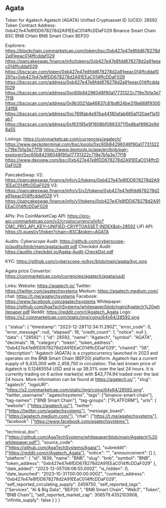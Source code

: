 ## Agata
Token for Agatech
Agatech (AGATA)
Unified Cryptoasset ID (UCID): 28592
Token Contract Address: 0xb427e47e8fDD678278d2A91EEaC014ffcDDaF029
Binance Smart Chain
BSC
BNB CHain
BNB Smart Chain
BEP20

Explorers:
https://blockchain.coinmarketcap.com/token/bsc/0xb427e47e8fdd678278d2a91eeac014ffcddaf029
https://pancakeswap.finance/info/tokens/0xb427e47e8fdd678278d2a91eeac014ffcddaf029
https://bscscan.com/token/0xb427e47e8fdd678278d2a91eeac014ffcddaf029?a=0xb427e47e8fDD678278d2A91EEaC014ffcDDaF029
https://bscscan.com/address/0xb427e47e8fdd678278d2a91eeac014ffcddaf029
https://bscscan.com/address/0xc60b84296048f90a17731322c719e7b1a3e77f18
https://bscscan.com/address/0x9b3021da46837c81bd624be319a668f930024f88
https://bscscan.com/address/0xc769fab4e97ba44180afab665a1120aef1a10ab7
https://bscscan.com/address/0xf63195e9f1608bf086337115e8baf8962e9d8a55


Listings:
https://coinmarketcap.com/currencies/agatech/
https://www.geckoterminal.com/bsc/pools/0xc60b84296048f90a17731322c719e7b1a3e77f18
https://www.dextools.io/app/en/bnb/pair-explorer/0xc60b84296048f90a17731322c719e7b1a3e77f18
https://www.dexview.com/bsc/0xb427e47e8fDD678278d2A91EEaC014ffcDDaF029


PancakeSwap: 
V2: https://pancakeswap.finance/info/v2/tokens/0xb427e47e8fDD678278d2A91EEaC014ffcDDaF029
V3: https://pancakeswap.finance/info/v3/v2/tokens/0xb427e47e8fdd678278d2a91eeac014ffcddaf029
V1: https://pancakeswap.finance/info/v1/tokens/0xb427e47e8fDD678278d2A91EEaC014ffcDDaF029

APIs:
Pro CoinMarketCap API:
https://pro-api.coinmarketcap.com/v2/cryptocurrency/info?CMC_PRO_API_KEY=UNIFIED-CRYPTOASSET-INDEX&id=28592
LIFI API:
https://li.quest/v1/token?chain=BSC&token=AGATA

Audits:
Cyberscope Audit: https://github.com/cyberscope-io/audits/blob/main/agata/audit.pdf
Checkdot Audit: https://audits.checkdot.io/Agata-Audit-CheckDot.pdf

KYC: https://github.com/cyberscope-io/kyc/blob/main/agata/kyc.png

Agata price Convertor:
https://coinmarketcap.com/currencies/agatech/agata/usd/

Links:
Website: https://agatech.io/
Twitter: https://twitter.com/agatechsystems
Medium: https://agatech.medium.com/
chat: https://t.me/agatechsystems
Facebook: https://www.facebook.com/agatechsystems
Whitepaper: https://github.com/AgaTechSystems/whitepaper/blob/main/Agatech%20whitepaper.pdf
Reddit: https://reddit.com/r/Agatech_Agata
Logo: https://s2.coinmarketcap.com/static/img/coins/64x64/28592.png


{
  "status": {
    "timestamp": "2023-12-28T12:34:11.290Z",
    "error_code": 0,
    "error_message": null,
    "elapsed": 19,
    "credit_count": 1,
    "notice": null
  },
  "data": {
    "28592": {
      "id": 28592,
      "name": "Agatech",
      "symbol": "AGATA",
      "decimals": 18,
      "category": "token",
      "token_address": "0xb427e47e8fDD678278d2A91EEaC014ffcDDaF029",
      "chainId": "56",
      "description": "Agatech (AGATA) is a cryptocurrency launched in 2023 and operates on the BNB Smart Chain (BEP20) platform. Agatech has a current supply of 9,435,000 with 2,459,750 in circulation. The last known price of Agatech is 0.12465554 USD and is up 39.31% over the last 24 hours. It is currently trading on 6 active market(s) with $43,774.94 traded over the last 24 hours. More information can be found at https://agatech.io/.",
      "slug": "agatech",
      "logoURl": "https://s2.coinmarketcap.com/static/img/coins/64x64/28592.png",
      "twitter_username": "agatechsystems",
      "tags": ["binance-smart-chain"],
      "tag-names": ["BNB Smart Chain"],
      "tag-groups": ["PLATFORM"],
      "urls": {
        "website": ["https://agatech.io/"],
        "twitter": ["https://twitter.com/agatechsystems"],
        "message_board": ["https://agatech.medium.com/"],
        "chat": ["https://t.me/agatechsystems"],
        "facebook": ["https://www.facebook.com/agatechsystems"],                                                                                                                                                                                                                                              ''''''''''''''''''''''''''''''''''''''''''''''n*'                                                                                                                                                                                                                                                                             
        "technical_doc": ["https://github.com/AgaTechSystems/whitepaper/blob/main/Agatech%20whitepaper.pdf"],
        "source_code": ["https://github.com/AgaTechSystems/Agata"],
        "subreddit": ["https://reddit.com/r/Agatech_Agata"],
        "notice": "",
        "announcement": []
      },
      "platform": {
        "id": 1839,
        "name": "BNB",
        "slug": "bnb",
        "symbol": "BNB",
        "token_address": "0xb427e47e8fDD678278d2A91EEaC014ffcDDaF029"
      },
      "date_added": "2023-12-05T06:06:55.000Z",
      "is_hidden": 0,
      "date_launched": "2023-10-31T00:00:00.000Z",
      "contract_address": "0xb427e47e8fDD678278d2A91EEaC014ffcDDaF029",
      "self_reported_circulating_supply": 2459750,
      "self_reported_tags": ["Services", "AI & Big Data", "BEP20                                                                                                                                                                                                                                            ", "BNB Smart Chain", "Web3", "Token", "BNB Chain"],
      "self_reported_market_cap": 306579.4352103908,
      "infinite_supply": false
    }
  }
}

